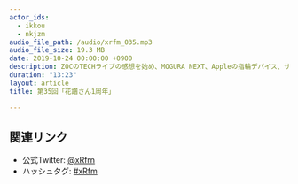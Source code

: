 ```yaml
---
actor_ids:
  - ikkou
  - nkjzm
audio_file_path: /audio/xrfm_035.mp3
audio_file_size: 19.3 MB
date: 2019-10-24 00:00:00 +0900
description: ZOCのTECHライブの感想を始め、MOGURA NEXT、Appleの指輪デバイス、サムソンのARグラス、KAT WALK、立体視VRで巨人体験、XR Kaigi 2019のアップデート、MAZARIA、ねこますさんのボイチェンデビュー、花譜さんの1周年記念番組、理芽の話をしました。
duration: "13:23"
layout: article
title: 第35回「花譜さん1周年」

---
```


## 関連リンク

- 公式Twitter: [@xRfrn](https://twitter.com/xrfrn)
- ハッシュタグ: [#xRfm](https://twitter.com/hashtag/xRfm?src=hash)
